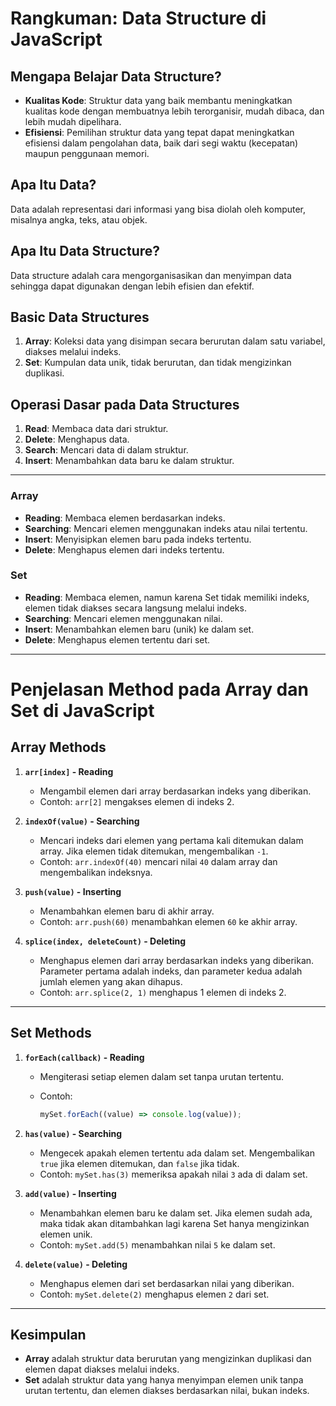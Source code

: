 # Rangkuman: Data Structure di JavaScript

## Mengapa Belajar Data Structure?

- **Kualitas Kode**: Struktur data yang baik membantu meningkatkan kualitas kode dengan membuatnya lebih terorganisir, mudah dibaca, dan lebih mudah dipelihara.
- **Efisiensi**: Pemilihan struktur data yang tepat dapat meningkatkan efisiensi dalam pengolahan data, baik dari segi waktu (kecepatan) maupun penggunaan memori.

## Apa Itu Data?

Data adalah representasi dari informasi yang bisa diolah oleh komputer, misalnya angka, teks, atau objek.

## Apa Itu Data Structure?

Data structure adalah cara mengorganisasikan dan menyimpan data sehingga dapat digunakan dengan lebih efisien dan efektif.

## Basic Data Structures

1. **Array**: Koleksi data yang disimpan secara berurutan dalam satu variabel, diakses melalui indeks.
2. **Set**: Kumpulan data unik, tidak berurutan, dan tidak mengizinkan duplikasi.

## Operasi Dasar pada Data Structures

1. **Read**: Membaca data dari struktur.
2. **Delete**: Menghapus data.
3. **Search**: Mencari data di dalam struktur.
4. **Insert**: Menambahkan data baru ke dalam struktur.

---

### Array

- **Reading**: Membaca elemen berdasarkan indeks.
- **Searching**: Mencari elemen menggunakan indeks atau nilai tertentu.
- **Insert**: Menyisipkan elemen baru pada indeks tertentu.
- **Delete**: Menghapus elemen dari indeks tertentu.

### Set

- **Reading**: Membaca elemen, namun karena Set tidak memiliki indeks, elemen tidak diakses secara langsung melalui indeks.
- **Searching**: Mencari elemen menggunakan nilai.
- **Insert**: Menambahkan elemen baru (unik) ke dalam set.
- **Delete**: Menghapus elemen tertentu dari set.

---

# Penjelasan Method pada Array dan Set di JavaScript

## Array Methods

1. **`arr[index]` - Reading**

   - Mengambil elemen dari array berdasarkan indeks yang diberikan.
   - Contoh: `arr[2]` mengakses elemen di indeks 2.

2. **`indexOf(value)` - Searching**

   - Mencari indeks dari elemen yang pertama kali ditemukan dalam array. Jika elemen tidak ditemukan, mengembalikan `-1`.
   - Contoh: `arr.indexOf(40)` mencari nilai `40` dalam array dan mengembalikan indeksnya.

3. **`push(value)` - Inserting**

   - Menambahkan elemen baru di akhir array.
   - Contoh: `arr.push(60)` menambahkan elemen `60` ke akhir array.

4. **`splice(index, deleteCount)` - Deleting**
   - Menghapus elemen dari array berdasarkan indeks yang diberikan. Parameter pertama adalah indeks, dan parameter kedua adalah jumlah elemen yang akan dihapus.
   - Contoh: `arr.splice(2, 1)` menghapus 1 elemen di indeks 2.

---

## Set Methods

1. **`forEach(callback)` - Reading**

   - Mengiterasi setiap elemen dalam set tanpa urutan tertentu.
   - Contoh:

     ```javascript
     mySet.forEach((value) => console.log(value));
     ```

2. **`has(value)` - Searching**

   - Mengecek apakah elemen tertentu ada dalam set. Mengembalikan `true` jika elemen ditemukan, dan `false` jika tidak.
   - Contoh: `mySet.has(3)` memeriksa apakah nilai `3` ada di dalam set.

3. **`add(value)` - Inserting**

   - Menambahkan elemen baru ke dalam set. Jika elemen sudah ada, maka tidak akan ditambahkan lagi karena Set hanya mengizinkan elemen unik.
   - Contoh: `mySet.add(5)` menambahkan nilai `5` ke dalam set.

4. **`delete(value)` - Deleting**
   - Menghapus elemen dari set berdasarkan nilai yang diberikan.
   - Contoh: `mySet.delete(2)` menghapus elemen `2` dari set.

---

## Kesimpulan

- **Array** adalah struktur data berurutan yang mengizinkan duplikasi dan elemen dapat diakses melalui indeks.
- **Set** adalah struktur data yang hanya menyimpan elemen unik tanpa urutan tertentu, dan elemen diakses berdasarkan nilai, bukan indeks.
